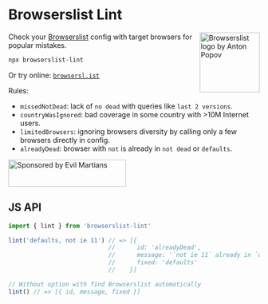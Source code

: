 # Browserslist Lint

<img width="120" height="120" alt="Browserslist logo by Anton Popov"
     src="https://browsersl.ist/logo.svg" align="right">

Check your [Browserslist](https://github.com/browserslist/browserslist/) config
with target browsers for popular mistakes.

```sh
npx browserslist-lint
```

Or try online: [`browsersl.ist`](https://browsersl.ist/)

Rules:

* `missedNotDead`: lack of `no dead` with queries like `last 2 versions`.
* `countryWasIgnored`: bad coverage in some country with >10M Internet users.
* `limitedBrowsers`: ignoring browsers diversity by calling only
  a few browsers directly in config.
* `alreadyDead`: browser with `not` is already in `not dead` or `defaults`.

<a href="https://evilmartians.com/?utm_source=browserslist-lint">
  <img src="https://evilmartians.com/badges/sponsored-by-evil-martians.svg"
       alt="Sponsored by Evil Martians" width="236" height="54">
</a>


## JS API

```js
import { lint } from 'browserslist-lint'

lint('defaults, not ie 11') // => [{
                            //      id: 'alreadyDead',
                            //      message: '`not ie 11` already in `defaults`'
                            //      fixed: 'defaults'
                            //    }]

// Without option with find Browserslist automatically
lint() // => [{ id, message, fixed }]
```
